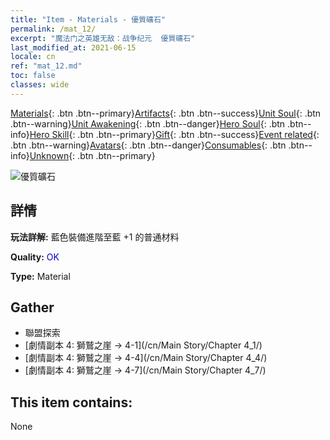 ```yaml
---
title: "Item - Materials - 優質礦石"
permalink: /mat_12/
excerpt: "魔法门之英雄无敌：战争纪元  優質礦石"
last_modified_at: 2021-06-15
locale: cn
ref: "mat_12.md"
toc: false
classes: wide
---
```

 [Materials](/ItemsCN/){: .btn .btn--primary}[Artifacts](/ItemsCN/Artifacts/){: .btn .btn--success}[Unit Soul](/ItemsCN/UnitSoul/){: .btn .btn--warning}[Unit Awakening](/ItemsCN/UnitAwakening/){: .btn .btn--danger}[Hero Soul](/ItemsCN/HeroSoul/){: .btn .btn--info}[Hero Skill](/ItemsCN/HeroSkill/){: .btn .btn--primary}[Gift](/ItemsCN/Gift/){: .btn .btn--success}[Event related](/ItemsCN/Events/){: .btn .btn--warning}[Avatars](/ItemsCN/Avatars/){: .btn .btn--danger}[Consumables](/ItemsCN/Consumables/){: .btn .btn--info}[Unknown](/ItemsCN/Unknown/){: .btn .btn--primary}

 ![優質礦石](/images/t/i_cailiao_kuangshi1.png)

## 詳情
 **玩法詳解:** 藍色裝備進階至藍 +1 的普通材料

 **Quality:** <span style="color: #0000CD">OK</span>

 **Type:** Material

## Gather

*    聯盟探索 
*    [劇情副本 4: 獅鷲之崖 -> 4-1](/cn/Main Story/Chapter 4_1/) 
*    [劇情副本 4: 獅鷲之崖 -> 4-4](/cn/Main Story/Chapter 4_4/) 
*    [劇情副本 4: 獅鷲之崖 -> 4-7](/cn/Main Story/Chapter 4_7/) 

## This item contains:

  None


